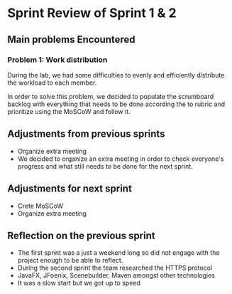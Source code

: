 # Sprint Review of Sprint 1 & 2

## Main problems  Encountered

### Problem 1: Work distribution
During the lab, we had some difficulties to evenly and efficiently distribute the workload to each member.

In order to solve this problem, we decided to populate the scrumboard backlog with everything that needs to
 be done according the to rubric and prioritize using the MoSCoW and follow it.

## Adjustments from previous sprints
 - Organize extra meeting
 - We decided to organize an extra meeting in order to check everyone's progress and what still needs 
    to be done for the next sprint. 

## Adjustments for next sprint
 - Crete MoSCoW
 - Organize extra meeting

## Reflection on the previous sprint
 - The first sprint was a just a weekend long so did not engage with the project enough to be able to reflect.
 - During the second sprint the team researched the HTTPS protocol
 - JavaFX, JFoenix, Scenebuilder, Maven amongst other technologies
 - It was a slow start but we got up to speed
